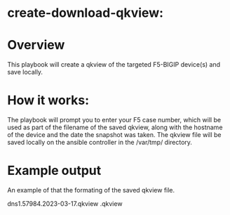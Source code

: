 <h1>create-download-qkview:</h1> 

<h1>Overview</h1>

<p>This playbook will create a qkview of the targeted F5-BIGIP device(s) and save locally. 


<h1>How it works:</h1> 

<p>The playbook will prompt you to enter your F5 case number, which will be used as part of the filename of the saved qkview, along with the hostname of the device and the date the snapshot was taken.   The qkview file will be saved locally on the ansible controller in the /var/tmp/ directory. 

<h1>Example output</h1>

<p> An example of that the formating of the saved qkview file. 
  
dns1.57984.2023-03-17.qkview
<hostname><case number><date>.qkview
